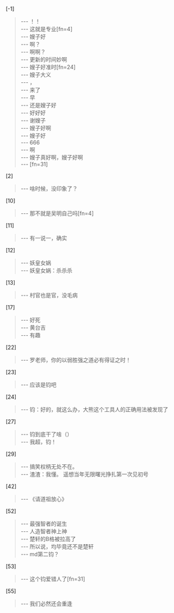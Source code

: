 
[-1] 
>--- ！！<br>
>--- 这就是专业[fn=4]<br>
>--- 嫂子好<br>
>--- 啊？<br>
>--- 啊啊？<br>
>--- 更新的时间妙啊<br>
>--- 嫂子好准时[fn=24]<br>
>--- 嫂子大义<br>
>--- ，<br>
>--- 来了<br>
>--- 早<br>
>--- 还是嫂子好<br>
>--- 好好好<br>
>--- 谢嫂子<br>
>--- 嫂子好啊<br>
>--- 嫂子好<br>
>--- 666<br>
>--- 啊<br>
>--- 嫂子真好啊，嫂子好啊<br>
>--- [fn=31]<br>

[2] 
>--- 啥时候，没印象了？<br>

[10] 
>--- 那不就是吴明自己吗[fn=4]<br>

[11] 
>--- 有一说一，确实<br>

[12] 
>--- 妖皇女娲<br>
>--- 妖皇女娲：杀杀杀<br>

[13] 
>--- 村官也是官，没毛病<br>

[17] 
>--- 好死<br>
>--- 黄台吉<br>
>--- 有趣<br>

[22] 
>--- 罗老师，你的以弱胜强之道必有得证之时！<br>

[23] 
>--- 应该是钧吧<br>

[24] 
>--- 钧：好的，就这么办，大熊这个工具人的正确用法被发现了<br>

[27] 
>--- 钧到底干了啥（）<br>
>--- 我超，钧！<br>

[29] 
>--- 搞笑权柄无处不在。<br>
>--- 渣渣：我懂。
遥想当年无限曙光挣扎第一次见初号<br>

[42] 
>--- 《请道祖放心》<br>

[52] 
>--- 最强智者的诞生<br>
>--- 人造智者神上神<br>
>--- 楚轩的B格被拉高了<br>
>--- 所以说，均毕竟还不是楚轩<br>
>--- md第二钧？<br>

[53] 
>--- 这个钧爱错人了[fn=31]<br>

[55] 
>--- 我们必然还会重逢<br>
